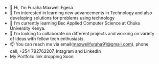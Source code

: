 - 👋 Hi, I’m Furaha Maxwell Egesa
- 👀 I’m interested in learning new advancements in Technology and also developing solutions for problems using technology
- 🌱 I’m currently learning Bsc Applied Computer Science at Chuka University Kenya.
- 💞️ I’m looking to collaborate on different projects and working on variety of ideas with fellow tech enthusiasts.
- 📫 You can reach me via email(maxwellfuraha91@gmail.com), phone call, +254 792762207, Intagram and LinkedIn
- My Portfolio link dropping Soon
<!---
Simply-Furaha/Simply-Furaha is a ✨ special ✨ repository because its `README.md` (this file) appears on your GitHub profile.
You can click the Preview link to take a look at your changes.
--->
